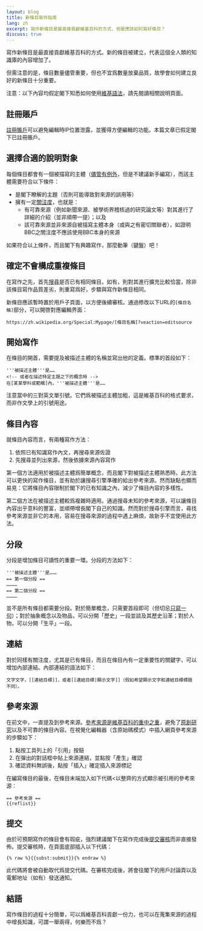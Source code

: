 ```yaml
---
layout: blog
title: 新條目寫作指南
lang: zh
excerpt: 寫作新條目是最直接貢獻維基百科的方式，但是應該如何寫好條目？
discuss: true
---
```

寫作新條目是最直接貢獻維基百科的方式。新的條目被建立，代表這個全人類的知識庫的內容增加了。

但需注意的是，條目數量儘管重要，但也不宜爲數量放棄品質，故學會如何建立良好的新條目十分重要。

注意：以下內容均假定閣下知悉如何使用[維基語法][WIKITEXT]，請先閱讀相關說明頁面。

## 註冊賬戶

[註冊賬戶][REGISTERED_USER]可以避免編輯時IP位置泄露，並獲得方便編輯的功能。本篇文章已假定閣下已註冊賬戶。

## 選擇合適的說明對象

每個條目都會有一個被描寫的主體（[儘管有例外][LIST_ARTICLE]，但是不建議新手編寫），而該主體需要符合以下條件：

* 是閣下瞭解的主題（否則可能導致對來源的誤用等）
* 擁有一定[關注度][NOTA]，也就是：
    * 有可靠來源（例如新聞來源、被學術界稽核過的研究論文等）對其進行了詳細的介紹（並非順帶一提）；以及
    * 該可靠來源並非來源自被描寫主體本身（或與之有密切關聯者），如證明BBC之關注度不應該使用BBC本身的來源

如果符合以上條件，而且閣下有興趣寫作，那麼動筆（鍵盤）吧！

## 確定不會構成重複條目

在寫作之先，首先[搜尋][WPSEARCH]是否已有相同條目。如有，則對其進行擴充比較恰當，除非該條目寫作品質差劣，則重寫爲好，步驟與寫作新條目相同。

新條目應該暫時置於用戶子頁面，以方便後續審核。通過修改以下URL的`[條目名稱]`部分，可以開啓對應編輯界面：

```
https://zh.wikipedia.org/Special:Mypage/[條目名稱]?veaction=editsource
```

## 開始寫作

在條目的開首，需要提及被描述主體的名稱並寫出他的定義。標準的首段如下：

```
'''被描述主體'''是……
<!-- 或者在描述特定主題之下的概念時 -->
在[某某學科或範疇]內，'''被描述主體'''是……
```

注意當中的三對英文單引號。它們爲被描述主體加粗，這是維基百科的格式要求，而非作文學上的引號用途。

## 條目內容

就條目內容而言，有兩種寫作方法：

1. 依照已有知識寫作內文，再搜尋來源佐證
2. 先搜尋並列出來源，然後依據來源內容寫作

第一個方法適用於被描述主體爲簡單概念，而且閣下對被描述主體熟悉時。此方法可以更快的寫作條目，並有助於讓搜尋引擎準確的給出參考來源。然而缺點也顯而易見：它將條目內容限制於閣下的已有知識之內，減少了條目內容的多樣性。

第二個方法在被描述主體較爲複雜時適用。通過搜尋未知的參考來源，可以讓條目內容出乎意料的豐富，並順帶增長閣下自己的知識。然而對於搜尋引擎而言，尋找參考來源並非它的本用，容易在搜尋來源的過程中遇上麻煩，故新手不宜使用此方法。

## 分段

分段是增加條目可讀性的重要一環。分段的方法如下：

```
'''被描述主體'''是……。
== 第一個分段 ==
…………
== 第二個分段 ==
…………
```

並不是所有條目都需要分段。對於簡單概念，只需要首段即可（但切忌[只寫一句][SUBSTUB]）；對於抽象概念以及物品，可以分開「歷史」一段並談及其歷史沿革；對於人物，可以分開「生平」一段。

## 連結

對於同樣有關注度，尤其是已有條目，而且在條目內有一定重要性的關鍵字，可以增加內部連結。內部連結的語法如下：

```
文字文字，[[連結目標]]，或者[[連結目標|顯示文字]]（假如希望顯示文字和連結目標標題不同）。
```

## 參考來源

在前文中，一直提及到參考來源。[參考來源是維基百科的重中之重][VERIFY]，避免了[原創研究][NOR]以及不可靠的條目內容。在視覺化編輯器（含原始碼模式）中插入網頁參考來源的步驟如下：

1. 點按工具列上的「引用」按鈕
2. 在彈出的對話框中貼上來源連結，並點按「產生」確認
3. 確認資料無誤後，點按「插入」確定插入來源標記

在編寫條目的最後，在條目末端加入如下代碼<以整齊的方式顯示被引用的參考來源：

```
== 參考來源 ==
{{reflist}}
```

## 提交

由於可預期寫作的條目會有瑕疵，強烈建議閣下在寫作完成後[提交審核][AFC]而非直接發佈。提交審核時，在頁面底部插入以下代碼：

```
{% raw %}{{subst:submit}}{% endraw %}
```

此代碼將會被自動取代爲提交代碼。在審核完成後，將會往閣下的用戶討論頁以及電郵地址（如有）發送通知。

## 結語

寫作條目的過程十分簡單，可以爲維基百科貢獻一份力，也可以在蒐集來源的過程中增長知識，可謂一舉兩得，何樂而不爲？

[WIKITEXT]: https://zh.wikipedia.org/wiki/Help:%E7%BC%96%E8%BE%91%E9%A1%B5%E9%9D%A2
[REGISTERED_USER]: https://zh.wikipedia.org/wiki/Wikipedia:%E7%94%A8%E6%88%B7%E6%9D%83%E9%99%90%E7%BA%A7%E5%88%AB#%E6%B3%A8%E5%86%8C%E7%94%A8%E6%88%B7
[LIST_ARTICLE]: https://zh.wikipedia.org/wiki/Wikipedia:%E6%A0%BC%E5%BC%8F%E6%89%8B%E5%86%8C/%E5%88%97%E8%A1%A8
[NOTA]: https://zh.wikipedia.org/wiki/Wikipedia:%E5%85%B3%E6%B3%A8%E5%BA%A6
[WPSEARCH]: https://zh.wikipedia.org/wiki/Special:%E6%90%9C%E7%B4%A2
[SUBSTUB]: https://zh.wikipedia.org/wiki/Wikipedia:%E5%B0%8F%E5%B0%8F%E4%BD%9C%E5%93%81
[VERIFY]: https://zh.wikipedia.org/wiki/Wikipedia:%E5%8F%AF%E4%BE%9B%E6%9F%A5%E8%AD%89
[NOR]: https://zh.wikipedia.org/wiki/Wikipedia:%E9%9D%9E%E5%8E%9F%E5%88%9B%E7%A0%94%E7%A9%B6
[AFC]: https://zh.wikipedia.org/wiki/WikiProject:%E5%BB%BA%E7%AB%8B%E6%A2%9D%E7%9B%AE